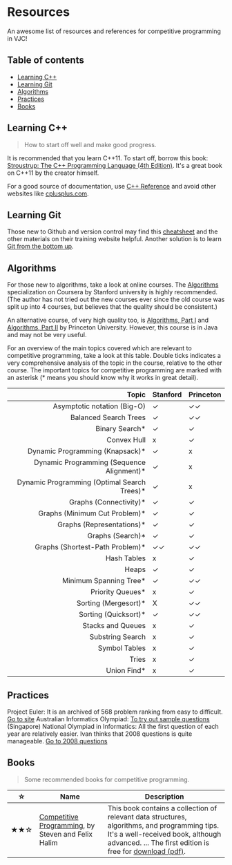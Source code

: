 # Resources
An awesome list of resources and references for competitive programming in VJC!

## Table of contents
* [Learning C++](#learning-c++)
* [Learning Git](#learning-git)
* [Algorithms](#algorithms)
* [Practices](#practices)
* [Books](#books)



## Learning C++
> How to start off well and make good progress.

It is recommended that you learn C++11. To start off, borrow this book: [Stroustrup: The C++ Programming Language (4th Edition)](http://www.stroustrup.com/4th.html). It's a great book on C++11 by the creator himself.

For a good source of documentation, use [C++ Reference](http://en.cppreference.com/w/) and avoid other websites like [cplusplus.com](http://www.cplusplus.com/).

## Learning Git

Those new to Github and version control may find this
[cheatsheet](https://services.github.com/on-demand/downloads/github-git-cheat-sheet.pdf)
and the other materials on their training website helpful. Another solution is
to learn [Git from the bottom
up](https://jwiegley.github.io/git-from-the-bottom-up/).

## Algorithms

For those new to algorithms, take a look at online courses. The [Algorithms](https://www.coursera.org/specializations/algorithms) specialization on Coursera by Stanford university is highly recommended. (The author has not tried out the new courses ever since the old course was split up into 4 courses, but believes that the quality should be consistent.)

An alternative course, of very high quality too, is [Algorithms, Part I](https://www.coursera.org/learn/introduction-to-algorithms) and [Algorithms, Part II](https://www.coursera.org/learn/java-data-structures-algorithms-2) by Princeton University. However, this course is in Java and may not be very useful.

For an overview of the main topics covered which are relevant to competitive programming, take a look at this table. Double ticks indicates a very comprehensive analysis of the topic in the course, relative to the other course. The important topics for competitive programming are marked with an asterisk (\* means you should know why it works in great detail).

| **Topic** | **Stanford** | **Princeton** |
|---:|---|---|
| Asymptotic notation (Big-O) | ✓ | ✓✓ |
| Balanced Search Trees | ✓ | ✓✓ |
| Binary Search\* | ✓ | ✓ |
| Convex Hull | x | ✓ |
| Dynamic Programming (Knapsack)\* | ✓ | x |
| Dynamic Programming (Sequence Alignment)\* | ✓ | x |
| Dynamic Programming (Optimal Search Trees)\* | ✓ | x |
| Graphs (Connectivity)\* | ✓ | ✓ |
| Graphs (Minimum Cut Problem)\* | ✓ | ✓ |
| Graphs (Representations)\* | ✓ | ✓ |
| Graphs (Search)\* | ✓ | ✓ |
| Graphs (Shortest-Path Problem)\* | ✓✓ | ✓✓ |
| Hash Tables | x | ✓ |
| Heaps | ✓ | ✓ |
| Minimum Spanning Tree\* | ✓ | ✓✓ |
| Priority Queues\* | x | ✓ |
| Sorting (Mergesort)\* | X | ✓✓ |
| Sorting (Quicksort)\* | ✓ | ✓✓ |
| Stacks and Queues | x | ✓ |
| Substring Search | x | ✓ |
| Symbol Tables | x | ✓ |
| Tries | x | ✓ |
| Union Find\* | x | ✓ |

## Practices
Project Euler: It is an archived of 568 problem ranking from easy to difficult. [Go to site](https://projecteuler.net/archives)
Australian Informatics Olympiad: [To try out sample questions](http://www.amt.edu.au/informatics/aio/aio-sample-questions/)
(Singapore) National Olympiad in Informatics: All the first question of each year are relatively easier. Ivan thinks that 2008 questions is quite manageable. [Go to 2008 questions](https://www.comp.nus.edu.sg/~noi/tasks/2008/) 


## Books
> Some recommended books for competitive programming.

| ☆ | Name | Description |
| --- | --- | --- |
| ★★☆ | [Competitive Programming](https://cpbook.net/), by Steven and Felix Halim | This book contains a collection of relevant data structures, algorithms, and programming tips. It's a well-received book, although advanced. ... The first edition is free for [download (pdf)](http://www.comp.nus.edu.sg/~stevenha/myteaching/competitive_programming/cp1.pdf). |
